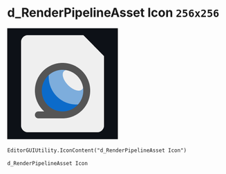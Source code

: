 # d_RenderPipelineAsset Icon `256x256`
<img src="/img/d_RenderPipelineAsset%20Icon.png" width=256 height=256>

``` CSharp
EditorGUIUtility.IconContent("d_RenderPipelineAsset Icon")
```
```
d_RenderPipelineAsset Icon
```
